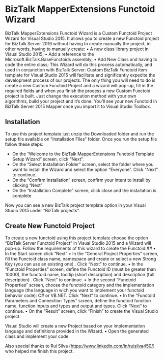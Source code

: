 # BizTalk MapperExtensions Functoid Wizard
BizTalk MapperExtensions Functoid Wizard is a Custom Functoid Project Wizard for Visual Studio 2015. It allows you to create a new Functoid project for BizTalk Server 2016 without having to create manually the project, in other words, having to manually create:
•	A new class library project in Visual Studio 2015;
•	Add a reference to the Microsoft.BizTalk.BaseFunctoids assembly;
•	Add New Class and having to code the entire class;
This Wizard will do this process automatically, and used in conjunction with BizTalk Server: Custom BizTalk Functoid item template for Visual Studio 2015 will facilitate and significantly expedite the development process of our projects. The only thing you will need to do is create a new Custom Functoid Project and a wizard will pop-up, fill in the required fields and when you finish the process a new Custom Functoid project is built. Just change the execution method with your own algorithms, build your project and it’s done. You’ll see your new Functoid in BizTalk Server 2015 Mapper once you import it to Visual Studio Toolbox.

## Installation
To use this project template just unzip the Downloaded folder and run the setup file available on “Installation Files” folder.
Once you run the setup file follow these steps:
-	On the “Welcome to the BizTalk MapperExtensions Functoid Template Setup Wizard” screen, click “Next”.
-	On the “Select Installation Folder” screen, select the folder where you want to install the Wizard and select the option “Everyone”. Click “Next” to continue.
-	On the “Confirm Installation” screen, confirm your intent to install by clicking “Next”
-	On the “Installation Complete” screen, click close and the installation is complete

Now you can see a new BizTalk project template option in your Visual Studio 2015 under “BizTalk projects”.

## Create New Functoid Project
To create a new functoid using this project template choose the option “BizTalk Server Functoid Project” in Visual Studio 2015 and a Wizard will pop-up. Follow the requirements of this wizard to create the Functoid.##
•	In the Start screen click “Next”
•	In the “General Project Properties” screen, fill the Functoid class name, namespace and create or select a new Strong Key (you can use an existing one) . Click “Next” to continue.
•	In the “Functoid Properties” screen, define the Functoid ID (must be greater than 10000), the functoid name, tooltip (short description) and description (full description) . Click “Next” to continue.
•	In the second “Functoid Properties” screen, choose the functoid category and the implementation language (the language in wich you want to implement your functoid behavior code): C# or VB.NET. Click “Next” to continue.
•	In the “Functoid Parameters and Connection Types” screen, define the functoid function name, function inputs and types and output and types. Click “Next” to continue.
•	On the “Result” screen, click “Finish” to create the Visual Studio project.

Visual Studio will create a new Project based on your implementation language and definitions provided in the Wizard.
•	Open the generated class and implement your code

Also special thanks to Rui Silva (https://www.linkedin.com/in/ruisilva450/) who helped me finish this project.
